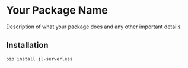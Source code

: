 # Your Package Name

Description of what your package does and any other important details.

## Installation

```bash
pip install jl-serverless
```
